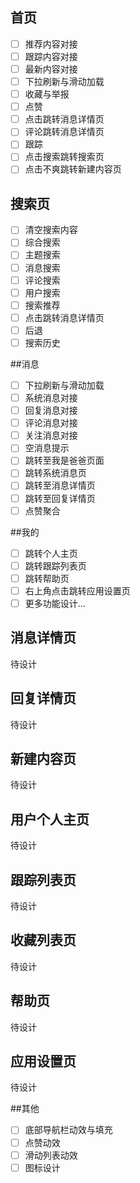 ## 首页

- [ ] 推荐内容对接
- [ ] 跟踪内容对接
- [ ] 最新内容对接
- [ ] 下拉刷新与滑动加载
- [ ] 收藏与举报
- [ ] 点赞
- [ ] 点击跳转消息详情页
- [ ] 评论跳转消息详情页
- [ ] 跟踪
- [ ] 点击搜索跳转搜索页
- [ ] 点击不爽跳转新建内容页

## 搜索页

* [ ] 清空搜索内容
* [ ] 综合搜索
* [ ] 主题搜索
* [ ] 消息搜索
* [ ] 评论搜索
* [ ] 用户搜索
* [ ] 搜索推荐
* [ ] 点击跳转消息详情页
* [ ] 后退
* [ ] 搜索历史

##消息

- [ ] 下拉刷新与滑动加载
- [ ] 系统消息对接
- [ ] 回复消息对接
- [ ] 评论消息对接
- [ ] 关注消息对接
- [ ] 空消息提示
- [ ] 跳转至我是爸爸页面
- [ ] 跳转系统消息页
- [ ] 跳转至消息详情页
- [ ] 跳转至回复详情页
- [ ] 点赞聚合

##我的

*[ ] 跳转个人主页
*[ ] 跳转跟踪列表页
*[ ] 跳转帮助页
*[ ] 右上角点击跳转应用设置页
*[ ] 更多功能设计...

## 消息详情页

待设计

## 回复详情页

待设计

## 新建内容页

待设计

## 用户个人主页

待设计

## 跟踪列表页

待设计

## 收藏列表页

待设计

## 帮助页

待设计

## 应用设置页

待设计

##其他

* [ ] 底部导航栏动效与填充
* [ ] 点赞动效
* [ ] 滑动列表动效
* [ ] 图标设计